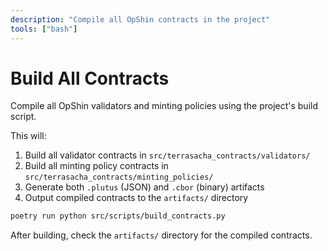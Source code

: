 ```yaml
---
description: "Compile all OpShin contracts in the project"
tools: ["bash"]
---
```


# Build All Contracts

Compile all OpShin validators and minting policies using the project's build script.

This will:
1. Build all validator contracts in `src/terrasacha_contracts/validators/`
2. Build all minting policy contracts in `src/terrasacha_contracts/minting_policies/`
3. Generate both `.plutus` (JSON) and `.cbor` (binary) artifacts
4. Output compiled contracts to the `artifacts/` directory

```bash
poetry run python src/scripts/build_contracts.py
```

After building, check the `artifacts/` directory for the compiled contracts.